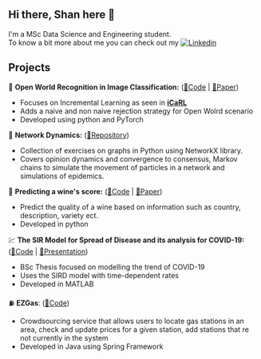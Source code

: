 ## Hi there, Shan here 👋

I'm a MSc Data Science and Engineering student.<br />
To know a bit more about me you can check out my [![Linkedin](https://img.shields.io/badge/-LinkedIn-blue?style=flat&logo=Linkedin&logoColor=white)](https://www.linkedin.com/in/mc-mahon/)  
 
## Projects

📸 **Open World Recognition in Image 
Classification:** ([🔗Code](https://github.com/shanmcm/iCaRL) | [📄Paper](https://github.com/shanmcm/iCaRL/blob/main/report.pdf))
  - Focuses on Incremental Learning as seen in **[iCaRL](https://arxiv.org/abs/1611.07725)**
  - Adds a naive and non naive rejection strategy for Open Wolrd scenario 
  - Developed using python and PyTorch
  
🦠 **Network Dynamics:** ([🔗Repository](https://github.com/shanmcm/Network-Dynamics))
  - Collection of exercises on graphs in Python using NetworkX library.
  - Covers opinion dynamics and convergence to consensus, Markov chains to simulate the movement of particles in a network and simulations of epidemics.

 🍷 **Predicting a wine's score:** ([🔗Code](https://github.com/shanmcm/Predicting-a-wine-s-score) | [📄Paper](https://github.com/shanmcm/Predicting-a-wine-s-score/blob/master/report.pdf))
  - Predict the quality of a wine based on information such as country, description, variety ect.
  - Developed in python

 💹	 **The SIR Model for Spread of Disease and its analysis for COVID-19:** ([🔗Code](https://github.com/shanmcm/BSc-Thesis) | [💬Presentation](https://github.com/shanmcm/BSc-Thesis/blob/master/SIR_Theory_and_Simulations.pdf))
  - BSc Thesis focused on modelling the trend of COVID-19
  - Uses the SIRD model with time-dependent rates
  - Developed in MATLAB

 ⛽ **EZGas**: ([🔗Code](https://github.com/shanmcm/EzGas))
  - Crowdsourcing service that allows users to locate gas stations in an area, check and update prices for a given station, add stations that re not currently in the system
  - Developed in Java using Spring Framework
 
